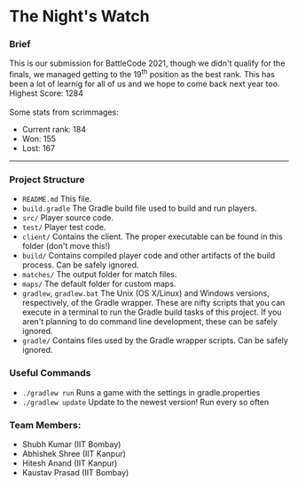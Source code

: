 # The Night's Watch

### Brief
This is our submission for BattleCode 2021, though we didn't qualify for the finals, we managed getting to the 19<sup>th</sup> position as the best rank. This has been a lot of learnig for all of us and we hope to come back next year too.<br>
Highest Score: 1284 <br><br>
Some stats from scrimmages:
- Current rank: 184
- Won: 155
- Lost: 167
---
### Project Structure

- `README.md`
    This file.
- `build.gradle`
    The Gradle build file used to build and run players.
- `src/`
    Player source code.
- `test/`
    Player test code.
- `client/`
    Contains the client. The proper executable can be found in this folder (don't move this!)
- `build/`
    Contains compiled player code and other artifacts of the build process. Can be safely ignored.
- `matches/`
    The output folder for match files.
- `maps/`
    The default folder for custom maps.
- `gradlew`, `gradlew.bat`
    The Unix (OS X/Linux) and Windows versions, respectively, of the Gradle wrapper. These are nifty scripts that you can execute in a terminal to run the Gradle build tasks of this project. If you aren't planning to do command line development, these can be safely ignored.
- `gradle/`
    Contains files used by the Gradle wrapper scripts. Can be safely ignored.


### Useful Commands

- `./gradlew run`
    Runs a game with the settings in gradle.properties
- `./gradlew update`
    Update to the newest version! Run every so often
    
### Team Members:
<ul>
    <li>Shubh Kumar (IIT Bombay)
    <li>Abhishek Shree (IIT Kanpur)
    <li>Hitesh Anand (IIT Kanpur)
    <li>Kaustav Prasad (IIT Bombay)
</ul>
